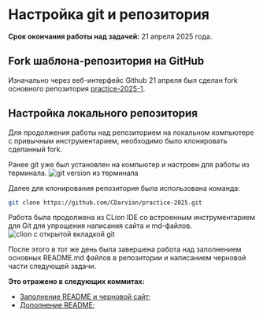 # Настройка git и репозитория
**Срок окончания работы над задачей:** 21 апреля 2025 года.

## Fork шаблона-репозитория на GitHub
Изначально через веб-интерфейс Github 21 апреля был сделан fork основного репозитория 
[practice-2025-1](https://github.com/mospol/practice-2025-1).

## Настройка локального репозитория
Для продолжения работы над репозиторием на локальном компьютере с привычным инструментарием, необходимо было клонировать
сделанный fork.

Ранее git уже был установлен на компьютер и настроен для работы из терминала.
![git version из терминала](media/git/git_ver.png)

Далее для клонирования репозитория была использована команда:
```bash
git clone https://github.com/CDarvian/practice-2025.git
```

Работа была продолжена из CLion IDE со встроенным инструментарием для Git для упрощения написания сайта и md-файлов.
![clion с открытой вкладкой git](media/git/clion_screen.png)

После этого в тот же день была завершена работа над заполнением основных README.md файлов в репозитории и написанием 
черновой части следующей задачи.

**Это отражено в следующих коммитах:**
- [Заполнение README и черновой сайт](https://github.com/CDarvian/practice-2025/commit/d34db6952615b1136a12e179e660c88cc70a335f);
- [Дополнение README](https://github.com/CDarvian/practice-2025/commit/235d5ff974ac955e68cb967948b04749c52caedd);

